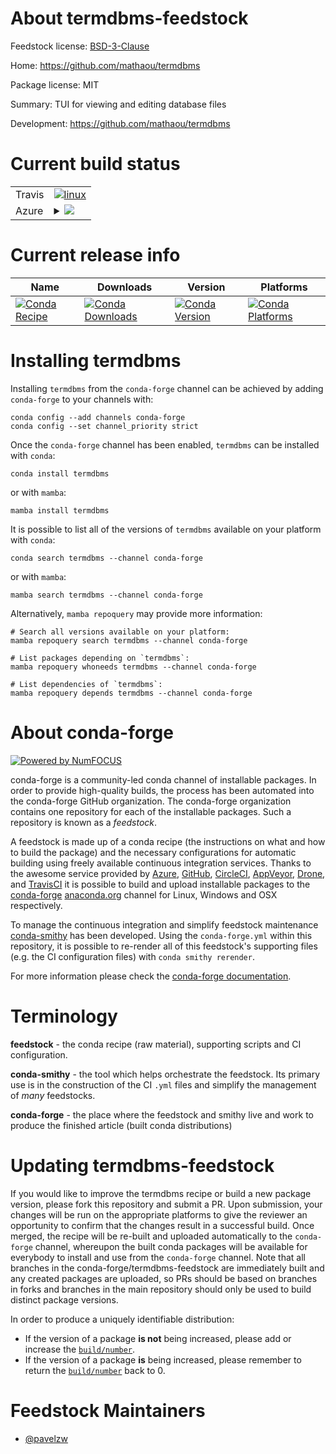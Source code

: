 About termdbms-feedstock
========================

Feedstock license: [BSD-3-Clause](https://github.com/conda-forge/termdbms-feedstock/blob/main/LICENSE.txt)

Home: https://github.com/mathaou/termdbms

Package license: MIT

Summary: TUI for viewing and editing database files

Development: https://github.com/mathaou/termdbms

Current build status
====================


<table><tr>
    <td>Travis</td>
    <td>
      <a href="https://app.travis-ci.com/conda-forge/termdbms-feedstock">
        <img alt="linux" src="https://img.shields.io/travis/com/conda-forge/termdbms-feedstock/main.svg?label=Linux">
      </a>
    </td>
  </tr>
    
  <tr>
    <td>Azure</td>
    <td>
      <details>
        <summary>
          <a href="https://dev.azure.com/conda-forge/feedstock-builds/_build/latest?definitionId=22746&branchName=main">
            <img src="https://dev.azure.com/conda-forge/feedstock-builds/_apis/build/status/termdbms-feedstock?branchName=main">
          </a>
        </summary>
        <table>
          <thead><tr><th>Variant</th><th>Status</th></tr></thead>
          <tbody><tr>
              <td>linux_64</td>
              <td>
                <a href="https://dev.azure.com/conda-forge/feedstock-builds/_build/latest?definitionId=22746&branchName=main">
                  <img src="https://dev.azure.com/conda-forge/feedstock-builds/_apis/build/status/termdbms-feedstock?branchName=main&jobName=linux&configuration=linux%20linux_64_" alt="variant">
                </a>
              </td>
            </tr><tr>
              <td>linux_aarch64</td>
              <td>
                <a href="https://dev.azure.com/conda-forge/feedstock-builds/_build/latest?definitionId=22746&branchName=main">
                  <img src="https://dev.azure.com/conda-forge/feedstock-builds/_apis/build/status/termdbms-feedstock?branchName=main&jobName=linux&configuration=linux%20linux_aarch64_" alt="variant">
                </a>
              </td>
            </tr><tr>
              <td>linux_ppc64le</td>
              <td>
                <a href="https://dev.azure.com/conda-forge/feedstock-builds/_build/latest?definitionId=22746&branchName=main">
                  <img src="https://dev.azure.com/conda-forge/feedstock-builds/_apis/build/status/termdbms-feedstock?branchName=main&jobName=linux&configuration=linux%20linux_ppc64le_" alt="variant">
                </a>
              </td>
            </tr><tr>
              <td>osx_64</td>
              <td>
                <a href="https://dev.azure.com/conda-forge/feedstock-builds/_build/latest?definitionId=22746&branchName=main">
                  <img src="https://dev.azure.com/conda-forge/feedstock-builds/_apis/build/status/termdbms-feedstock?branchName=main&jobName=osx&configuration=osx%20osx_64_" alt="variant">
                </a>
              </td>
            </tr><tr>
              <td>osx_arm64</td>
              <td>
                <a href="https://dev.azure.com/conda-forge/feedstock-builds/_build/latest?definitionId=22746&branchName=main">
                  <img src="https://dev.azure.com/conda-forge/feedstock-builds/_apis/build/status/termdbms-feedstock?branchName=main&jobName=osx&configuration=osx%20osx_arm64_" alt="variant">
                </a>
              </td>
            </tr><tr>
              <td>win_64</td>
              <td>
                <a href="https://dev.azure.com/conda-forge/feedstock-builds/_build/latest?definitionId=22746&branchName=main">
                  <img src="https://dev.azure.com/conda-forge/feedstock-builds/_apis/build/status/termdbms-feedstock?branchName=main&jobName=win&configuration=win%20win_64_" alt="variant">
                </a>
              </td>
            </tr>
          </tbody>
        </table>
      </details>
    </td>
  </tr>
</table>

Current release info
====================

| Name | Downloads | Version | Platforms |
| --- | --- | --- | --- |
| [![Conda Recipe](https://img.shields.io/badge/recipe-termdbms-green.svg)](https://anaconda.org/conda-forge/termdbms) | [![Conda Downloads](https://img.shields.io/conda/dn/conda-forge/termdbms.svg)](https://anaconda.org/conda-forge/termdbms) | [![Conda Version](https://img.shields.io/conda/vn/conda-forge/termdbms.svg)](https://anaconda.org/conda-forge/termdbms) | [![Conda Platforms](https://img.shields.io/conda/pn/conda-forge/termdbms.svg)](https://anaconda.org/conda-forge/termdbms) |

Installing termdbms
===================

Installing `termdbms` from the `conda-forge` channel can be achieved by adding `conda-forge` to your channels with:

```
conda config --add channels conda-forge
conda config --set channel_priority strict
```

Once the `conda-forge` channel has been enabled, `termdbms` can be installed with `conda`:

```
conda install termdbms
```

or with `mamba`:

```
mamba install termdbms
```

It is possible to list all of the versions of `termdbms` available on your platform with `conda`:

```
conda search termdbms --channel conda-forge
```

or with `mamba`:

```
mamba search termdbms --channel conda-forge
```

Alternatively, `mamba repoquery` may provide more information:

```
# Search all versions available on your platform:
mamba repoquery search termdbms --channel conda-forge

# List packages depending on `termdbms`:
mamba repoquery whoneeds termdbms --channel conda-forge

# List dependencies of `termdbms`:
mamba repoquery depends termdbms --channel conda-forge
```


About conda-forge
=================

[![Powered by
NumFOCUS](https://img.shields.io/badge/powered%20by-NumFOCUS-orange.svg?style=flat&colorA=E1523D&colorB=007D8A)](https://numfocus.org)

conda-forge is a community-led conda channel of installable packages.
In order to provide high-quality builds, the process has been automated into the
conda-forge GitHub organization. The conda-forge organization contains one repository
for each of the installable packages. Such a repository is known as a *feedstock*.

A feedstock is made up of a conda recipe (the instructions on what and how to build
the package) and the necessary configurations for automatic building using freely
available continuous integration services. Thanks to the awesome service provided by
[Azure](https://azure.microsoft.com/en-us/services/devops/), [GitHub](https://github.com/),
[CircleCI](https://circleci.com/), [AppVeyor](https://www.appveyor.com/),
[Drone](https://cloud.drone.io/welcome), and [TravisCI](https://travis-ci.com/)
it is possible to build and upload installable packages to the
[conda-forge](https://anaconda.org/conda-forge) [anaconda.org](https://anaconda.org/)
channel for Linux, Windows and OSX respectively.

To manage the continuous integration and simplify feedstock maintenance
[conda-smithy](https://github.com/conda-forge/conda-smithy) has been developed.
Using the ``conda-forge.yml`` within this repository, it is possible to re-render all of
this feedstock's supporting files (e.g. the CI configuration files) with ``conda smithy rerender``.

For more information please check the [conda-forge documentation](https://conda-forge.org/docs/).

Terminology
===========

**feedstock** - the conda recipe (raw material), supporting scripts and CI configuration.

**conda-smithy** - the tool which helps orchestrate the feedstock.
                   Its primary use is in the construction of the CI ``.yml`` files
                   and simplify the management of *many* feedstocks.

**conda-forge** - the place where the feedstock and smithy live and work to
                  produce the finished article (built conda distributions)


Updating termdbms-feedstock
===========================

If you would like to improve the termdbms recipe or build a new
package version, please fork this repository and submit a PR. Upon submission,
your changes will be run on the appropriate platforms to give the reviewer an
opportunity to confirm that the changes result in a successful build. Once
merged, the recipe will be re-built and uploaded automatically to the
`conda-forge` channel, whereupon the built conda packages will be available for
everybody to install and use from the `conda-forge` channel.
Note that all branches in the conda-forge/termdbms-feedstock are
immediately built and any created packages are uploaded, so PRs should be based
on branches in forks and branches in the main repository should only be used to
build distinct package versions.

In order to produce a uniquely identifiable distribution:
 * If the version of a package **is not** being increased, please add or increase
   the [``build/number``](https://docs.conda.io/projects/conda-build/en/latest/resources/define-metadata.html#build-number-and-string).
 * If the version of a package **is** being increased, please remember to return
   the [``build/number``](https://docs.conda.io/projects/conda-build/en/latest/resources/define-metadata.html#build-number-and-string)
   back to 0.

Feedstock Maintainers
=====================

* [@pavelzw](https://github.com/pavelzw/)

